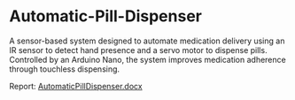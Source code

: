 # Automatic-Pill-Dispenser
A sensor-based system designed to automate medication delivery using an IR sensor to detect hand presence and a servo motor to dispense pills. Controlled by an Arduino Nano, the system improves medication adherence through touchless dispensing.

Report: [AutomaticPillDispenser.docx](https://github.com/user-attachments/files/21321138/AutomaticPillDispenser.docx)
